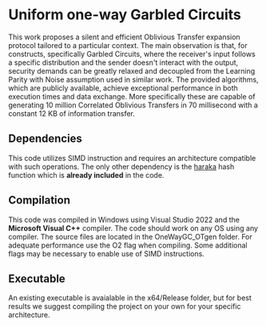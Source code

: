 # Uniform one-way Garbled Circuits
This work proposes a silent and efficient Oblivious Transfer expansion protocol tailored to a particular context. The main observation is that, for constructs, specifically Garbled Circuits, where the receiver's input follows a specific distribution and the sender doesn't interact with the output, security demands can be greatly relaxed and decoupled from the Learning Parity with Noise assumption used in similar work. The provided algorithms, which are publicly available, achieve exceptional performance in both execution times and data exchange. More specifically these are capable of generating 10 million Correlated Oblivious Transfers in 70 millisecond with a constant 12 KB of information transfer.


## Dependencies
This code utilizes SIMD instruction and requires an architecture compatible with such operations. 
The only other dependency is the [haraka](https://github.com/kste/haraka) hash function which is **already included** in the code.

## Compilation
This code was compiled in Windows using Visual Studio 2022 and the **Microsoft Visual C++** compiler. 
The code should work on any OS using any compiler. The source files are located in the OneWayGC_OTgen folder. For adequate performance use the O2 flag when compiling. Some additional flags may be necessary to enable use of SIMD instructions.

## Executable
An existing executable is avaialable in the x64/Release folder, but for best results we suggest compiling the project on your own for your specific architecture.
